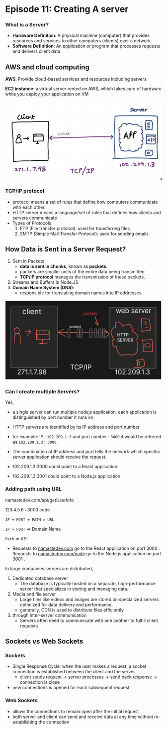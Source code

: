 # Episode 11: Creating A server

### What is a Server?

- **Hardware Definition**: A physical machine (computer) that provides resources and services to other computers (clients) over a network.
- **Software Definition**: An application or program that processes requests and delivers client data.

## AWS and cloud computing

**AWS**: Provide cloud-based services and resources including servers 

**EC2 instance**: a virtual server rented on AWS, which takes care of hardware while you deploy your application on VM 

 
![image.png](../Notes/images/lecture11/1.png)

### TCP/IP  protocol

- protocol means a set of rules that define how computers communicate with each other.
- HTTP server means a language/set of rules that defines how clients and servers communicate
- Types of Protocols
    1. FTP (File transfer protocol): used for transferring files 
    2. SMTP (Simple Mail Transfer Protocol): used for sending emails 

## How Data is Sent in a Server Request?

1. Sent in Packets
    - **data is sent in chunks**, known as **packets.**
    - packets are smaller units of the entire data being transmitted
    - **TCP/IP protocol** manages the transmission of these packets.
2. Streams and Buffers in Node.JS
3. **Domain Name System (DNS)**:
    - responsible for translating domain names into IP addresses.

![image.png](../Notes/images/lecture11/2.png)



### Can I create multiple Servers?

Yes,

- a single server can run multiple nodejs application. each application is distinguished by port number it runs on

- HTTP servers are identified by its IP address and port number
- for example: IP : `102.209.1.3` and port number : `3000` it would be referred as `102.209.1.3: 3000`.
- The combination of IP address and port tells the network which specific server application should receive the request.
- 102.209.1.3:3000 could point to a React application.
- 102.209.1.3:3001 could point to a Node.js application.

### Adding path using URL

namastedev.com/api/getUserInfo

123.4.5.6 : 3000 code

`IP + PORT + PATH = URL` 

`IP + PORT`  ⇒ Domain Name

`Path` ⇒ API

- Requests to [namastedev.com](http://namastedev.com/) go to the React application on port 3000 .
Requests to [namastedev.com/node](http://namastedev.com/node) go to the Node.js application on port 3001 .

In large companies servers are distributed, 

1. Dedicated database server
    - The database is typically hosted on a separate, high-performance server that specializes in storing and managing data.
2. Media and file server
    - Large files like videos and images are stored on specialized servers optimized for data delivery and performance.
    - generally, CDN is used to distribute files efficiently
3. through inter-server communication
    - Servers often need to communicate with one another to fulfill client requests

## Sockets vs Web Sockets

### Sockets

- Single Response Cycle: when the user makes a request, a socket connection is established between the client and the server
    - client sends request → server processes → send back response → connection is close
- new connections is opened for each subsequent request

### Web Sockets

- allows the connections to remain  open after the initial request
- both server and client can send and receive data at any time without re-establishing the connection